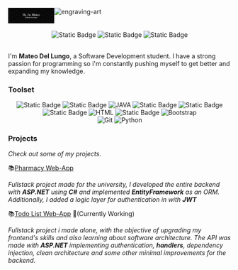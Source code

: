 <p align="center"><!-- Optional banner goes here--> 


</p>

<img align="right" width="400" alt="engraving-art" src="https://i.pinimg.com/736x/1f/b5/76/1fb576a5e2fd0b5d75b210efab52e122.jpg">
<div>
  <div style="display: flex;">
<img width="400" src="./github-header-image (4).png" alt="LOGO">
    
  </div>

  <br>
<!--socials-->
<div align="center">
  <img alt="Static Badge" src="https://img.shields.io/badge/%40m__ud0-%23FF0069?style=flat&logo=instagram&logoColor=white&link=https%3A%2F%2Fwww.instagram.com%2Fm_ud0%2F" alt="INSTAGRAM">
<img alt="Static Badge" src="https://img.shields.io/badge/mateodellungo%40gmail.com-%23EA4335?style=flat&logo=gmail&logoColor=white&link=https%3A%2F%2Fmail.google.com%2Fmail%2Fu%2F0%2F%23inbox%3Fcompose%3DDmwnWtDpKBzcsZwQwtmMWhgJWNxjTMRszrWmnxCFGnGCHqmqSFptjgCFCXGzXJkwdhnqSQRJXQPb" alt="GMAIL">
<img alt="Static Badge" src="https://img.shields.io/badge/in%2Fmateo--del--lungo-%230066ff?style=flat&logoColor=white&labelColor=%230066ff&link=https%3A%2F%2Fwww.linkedin.com%2Fin%2Fmateo-del-lungo-610398210%2F">



</div>

  <br>
  <p>I'm <strong>Mateo Del Lungo</strong>, a Software Development student. I have a strong passion for programming so i'm constantly pushing myself to get better and expanding my knowledge.</p>
  


  ### Toolset

  <div align="center">
    <img alt="Static Badge" src="https://img.shields.io/badge/.NET-%23512BD4?style=flat&logoColor=white" alt="DOTNET">
    <img alt="Static Badge" src="https://img.shields.io/badge/CSharp-%23b300b3?style=flat&logo=sharp&logoColor=white" alt="CSHARP">
    <img src="https://img.shields.io/badge/Java-%23ff9933?style=flat&logo=java&logoColor=white" alt="JAVA">
   <img alt="Static Badge" src="https://img.shields.io/badge/TypeScript-%236699ff?style=flat&logo=typescript&logoColor=white" alt="TYPESCRIPT">
    <img alt="Static Badge" src="https://img.shields.io/badge/Angular-%23ff3333?style=flat&logo=angular&logoColor=white" alt="ANGULAR">

  </div>

  <div align="center">
    <img alt="Static Badge" src="https://img.shields.io/badge/JavaScript-%23ECDC5A?style=flat&logo=javascript&logoColor=white" alt="JAVASCRIPT">
    <img src="https://img.shields.io/badge/HTML-E34F26?style=flat&logo=html5&logoColor=white" alt="HTML">
   <img alt="Static Badge" src="https://img.shields.io/badge/CSS-%233399ff?style=flat&logo=css3&logoColor=white" alt="CSS">
    <img src="https://img.shields.io/badge/Bootstrap-563D7C?style=flat&logo=bootstrap&logoColor=white" alt="Bootstrap">
   
  </div>

  <div align="center">
    <img src="https://img.shields.io/badge/Git-F05032?style=flat&logo=git&logoColor=white" alt="Git">
    <img src="https://img.shields.io/badge/Python-3776AB?style=flat&logo=python&logoColor=white" alt="Python">
  </div>

   ### Projects
  <p><em>Check out some of my projects.</em></p>
  
   📚[Pharmacy Web-App](https://github.com/Grupo-Prog/TP-Proyecto-Web)
   <p><em>Fullstack project made for the university, I developed the entire backend with <strong>ASP.NET</strong> using <strong>C#</strong> and implemented <strong>EntityFramework</strong> as an ORM. Additionally, I added a logic layer for authentication in with <strong>JWT</strong></em> </p>

📚[Todo List Web-App](https://github.com/Mudo0/ToDo-List-API) 🎯(Currently Working)
   <p>
     <em>
       Fullstack project i made alone, with the objective of upgrading my frontend's skills and also learning about software architecture. The API was made with <strong>ASP.NET</strong> implementing authentication, <strong>handlers</strong>, dependency injection, clean architecture and some other minimal improvements for the backend.
     </em>
   </p>




</div>
